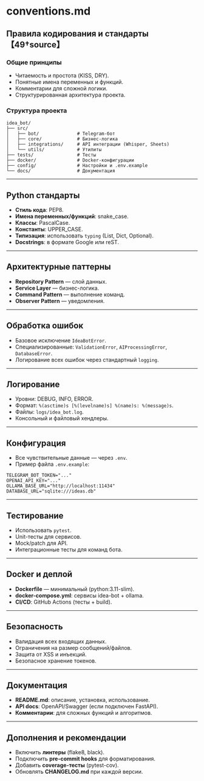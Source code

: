 # conventions.md

## Правила кодирования и стандарты【49†source】

### Общие принципы
- Читаемость и простота (KISS, DRY).  
- Понятные имена переменных и функций.  
- Комментарии для сложной логики.  
- Структурированная архитектура проекта.

### Структура проекта
```
idea_bot/
├── src/
│   ├── bot/              # Telegram-бот
│   ├── core/             # Бизнес-логика
│   ├── integrations/     # API интеграции (Whisper, Sheets)
│   └── utils/            # Утилиты
├── tests/                # Тесты
├── docker/               # Docker-конфигурации
├── config/               # Настройки и .env.example
└── docs/                 # Документация
```

---

## Python стандарты
- **Стиль кода**: PEP8.  
- **Имена переменных/функций**: snake_case.  
- **Классы**: PascalCase.  
- **Константы**: UPPER_CASE.  
- **Типизация**: использовать `typing` (List, Dict, Optional).  
- **Docstrings**: в формате Google или reST.

---

## Архитектурные паттерны
- **Repository Pattern** — слой данных.  
- **Service Layer** — бизнес-логика.  
- **Command Pattern** — выполнение команд.  
- **Observer Pattern** — уведомления.

---

## Обработка ошибок
- Базовое исключение `IdeaBotError`.  
- Специализированные: `ValidationError`, `AIProcessingError`, `DatabaseError`.  
- Логирование всех ошибок через стандартный `logging`.

---

## Логирование
- Уровни: DEBUG, INFO, ERROR.  
- Формат: `%(asctime)s [%(levelname)s] %(name)s: %(message)s`.  
- Файлы: `logs/idea_bot.log`.  
- Консольный и файловый хендлеры.

---

## Конфигурация
- Все чувствительные данные — через `.env`.  
- Пример файла `.env.example`:  
```
TELEGRAM_BOT_TOKEN="..."
OPENAI_API_KEY="..."
OLLAMA_BASE_URL="http://localhost:11434"
DATABASE_URL="sqlite:///ideas.db"
```

---

## Тестирование
- Использовать `pytest`.  
- Unit-тесты для сервисов.  
- Mock/patch для API.  
- Интеграционные тесты для команд бота.

---

## Docker и деплой
- **Dockerfile** — минимальный (python:3.11-slim).  
- **docker-compose.yml**: сервисы idea-bot + ollama.  
- **CI/CD**: GitHub Actions (тесты + build).

---

## Безопасность
- Валидация всех входящих данных.  
- Ограничения на размер сообщений/файлов.  
- Защита от XSS и инъекций.  
- Безопасное хранение токенов.

---

## Документация
- **README.md**: описание, установка, использование.  
- **API docs**: OpenAPI/Swagger (если подключен FastAPI).  
- **Комментарии**: для сложных функций и алгоритмов.

---

## Дополнения и рекомендации
- Включить **линтеры** (flake8, black).  
- Подключить **pre-commit hooks** для форматирования.  
- Добавить **coverage-тесты** (pytest-cov).  
- Обновлять **CHANGELOG.md** при каждой версии.
